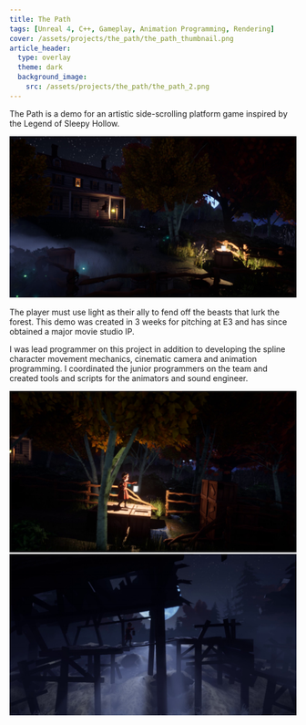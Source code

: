 ```yaml
---
title: The Path
tags: [Unreal 4, C++, Gameplay, Animation Programming, Rendering]
cover: /assets/projects/the_path/the_path_thumbnail.png
article_header:
  type: overlay
  theme: dark
  background_image:
    src: /assets/projects/the_path/the_path_2.png
---
```


The Path is a demo for an artistic side-scrolling platform game inspired by the Legend of Sleepy Hollow.

<!--more-->
![image](/assets/projects/the_path/the_path_3.png)

The player must use light as their ally to fend off the beasts that lurk the forest. This demo was created in 3 weeks for pitching at E3 and has since obtained a major movie studio IP.

I was lead programmer on this project in addition to developing the spline character movement mechanics, cinematic camera and animation programming. I coordinated the junior programmers on the team and created tools and scripts for the animators and sound engineer.

![image](/assets/projects/the_path/the_path_1.png)
![image](/assets/projects/the_path/the_path_2.png)
